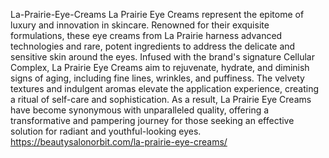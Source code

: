 La-Prairie-Eye-Creams
La Prairie Eye Creams represent the epitome of luxury and innovation in skincare. 
Renowned for their exquisite formulations, these eye creams from La Prairie harness advanced technologies and rare, potent ingredients to address the delicate and sensitive skin around the eyes. Infused with the brand's signature Cellular Complex, La Prairie Eye Creams aim to rejuvenate, hydrate, and diminish signs of aging, including fine lines, wrinkles, and puffiness. The velvety textures and indulgent aromas elevate the application experience, creating a ritual of self-care and sophistication. As a result, La Prairie Eye Creams have become synonymous with unparalleled quality, offering a transformative and pampering journey for those seeking an effective solution for radiant and youthful-looking eyes.
https://beautysalonorbit.com/la-prairie-eye-creams/

